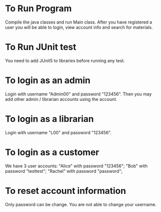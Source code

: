# To Run Program
  Compile the java classes and run Main class.
  After you have registered a user you will be able to login, view account info
  and search for materials.

# To Run JUnit test
  You need to add JUnit5 to libraries before running any test.

# To login as an admin
  Login with username "Admin00" and password "123456". Then you may add other
  admin / librarian accounts using the account. 

# To login as a librarian
  Login with username "L00" and password "123456". 

# To login as a customer 
  We have 3 user accounts:
  "Alice" with password "123456";
  "Bob" with password "testtest";
  "Rachel" with password "password";

# To reset account information
 Only password can be change. You are not able to change your username.

